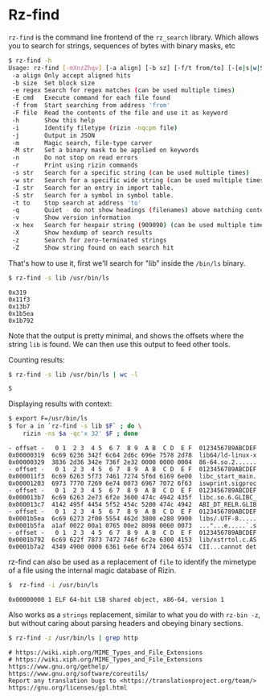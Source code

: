 # Rz-find

`rz-find` is the command line frontend of the `rz_search` library. Which allows you to search for strings, sequences of bytes with binary masks, etc

```bash
$ rz-find -h
Usage: rz-find [-mXnzZhqv] [-a align] [-b sz] [-f/t from/to] [-[e|s|w|S|I] str] [-x hex] -|file|dir ..
 -a align Only accept aligned hits
 -b size  Set block size
 -e regex Search for regex matches (can be used multiple times)
 -E cmd   Execute command for each file found
 -f from  Start searching from address 'from'
 -F file  Read the contents of the file and use it as keyword
 -h       Show this help
 -i       Identify filetype (rizin -nqcpm file)
 -j       Output in JSON
 -m       Magic search, file-type carver
 -M str   Set a binary mask to be applied on keywords
 -n       Do not stop on read errors
 -r       Print using rizin commands
 -s str   Search for a specific string (can be used multiple times)
 -w str   Search for a specific wide string (can be used multiple times). Assumes str is UTF-8.
 -I str   Search for an entry in import table.
 -S str   Search for a symbol in symbol table.
 -t to    Stop search at address 'to'
 -q       Quiet - do not show headings (filenames) above matching contents (default for searching a single file)
 -v       Show version information
 -x hex   Search for hexpair string (909090) (can be used multiple times)
 -X       Show hexdump of search results
 -z       Search for zero-terminated strings
 -Z       Show string found on each search hit
```

That's how to use it, first we'll search for "lib" inside the `/bin/ls` binary.

```bash
$ rz-find -s lib /usr/bin/ls
```
```
0x319
0x11f3
0x13b7
0x1b5ea
0x1b792
```

Note that the output is pretty minimal, and shows the offsets where the string `lib` is found. We can then use
this output to feed other tools.

Counting results:

```bash
$ rz-find -s lib /usr/bin/ls | wc -l
```
```
5
```

Displaying results with context:

```bash
$ export F=/usr/bin/ls
$ for a in `rz-find -s lib $F` ; do \
    rizin -ns $a -qc'x 32' $F ; done
```
```
- offset -   0 1  2 3  4 5  6 7  8 9  A B  C D  E F  0123456789ABCDEF
0x00000319  6c69 6236 342f 6c64 2d6c 696e 7578 2d78  lib64/ld-linux-x
0x00000329  3836 2d36 342e 736f 2e32 0000 0000 0004  86-64.so.2......
- offset -   0 1  2 3  4 5  6 7  8 9  A B  C D  E F  0123456789ABCDEF
0x000011f3  6c69 6263 5f73 7461 7274 5f6d 6169 6e00  libc_start_main.
0x00001203  6973 7770 7269 6e74 0073 6967 7072 6f63  iswprint.sigproc
- offset -   0 1  2 3  4 5  6 7  8 9  A B  C D  E F  0123456789ABCDEF
0x000013b7  6c69 6263 2e73 6f2e 3600 474c 4942 435f  libc.so.6.GLIBC_
0x000013c7  4142 495f 4454 5f52 454c 5200 474c 4942  ABI_DT_RELR.GLIB
- offset -   0 1  2 3  4 5  6 7  8 9  A B  C D  E F  0123456789ABCDEF
0x0001b5ea  6c69 6273 2f00 5554 462d 3800 e280 9900  libs/.UTF-8.....
0x0001b5fa  a1af 0022 00a1 0765 00e2 8098 0060 0073  ..."...e.....`.s
- offset -   0 1  2 3  4 5  6 7  8 9  A B  C D  E F  0123456789ABCDEF
0x0001b792  6c69 622f 7873 7472 746f 6c2e 6300 4153  lib/xstrtol.c.AS
0x0001b7a2  4349 4900 0000 6361 6e6e 6f74 2064 6574  CII...cannot det
```

rz-find can also be used as a replacement of `file` to identify the mimetype of a file using the internal magic
database of Rizin.

```bash
$  rz-find -i /usr/bin/ls
```
```
0x00000000 1 ELF 64-bit LSB shared object, x86-64, version 1
```

Also works as a `strings` replacement, similar to what you do with `rz-bin -z`, but without caring about parsing
headers and obeying binary sections.

```bash
$ rz-find -z /usr/bin/ls | grep http
```
```
# https://wiki.xiph.org/MIME_Types_and_File_Extensions
# https://wiki.xiph.org/MIME_Types_and_File_Extensions
https://www.gnu.org/gethelp/
https://www.gnu.org/software/coreutils/
Report any translation bugs to <https://translationproject.org/team/>
https://gnu.org/licenses/gpl.html
```

